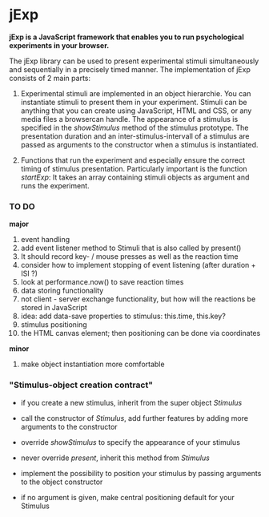 # jExp

**jExp is a JavaScript framework that enables you to run psychological experiments in your browser.**

The jExp library can be used to present experimental stimuli simultaneously and sequentially in a precisely timed manner. The implementation of jExp consists of 2 main parts:

1. Experimental stimuli are implemented in an object hierarchie. You can instantiate stimuli to present them in your experiment. Stimuli can be anything that you can create using JavaScript, HTML and CSS, or any media files a browsercan handle. The appearance of a stimulus is specified in the *showStimulus* method of the stimulus prototype. The presentation duration and an inter-stimulus-intervall of a stimulus are passed as arguments to the constructor when a stimulus is instantiated.

2. Functions that run the experiment and especially ensure the correct timing of stimulus presentation. Particularly important is the function *startExp*: It takes an array containing stimuli objects as argument and runs the experiment.


### TO DO

**major**
1. event handling
  1. add event listener method to Stimuli that is also called by present()
  2. It should record key- / mouse presses as well as the reaction time
  3. consider how to implement stopping of event listening (after duration + ISI ?)
  4. look at performance.now() to save reaction times
2. data storing functionality
  1. not client - server exchange functionality, but how will the reactions be stored in JavaScript
  2. idea: add data-save properties to stimulus: this.time, this.key?
3. stimulus positioning
  1. the HTML canvas element; then positioning can be done via coordinates  

**minor**
1. make object instantiation more comfortable


### "Stimulus-object creation contract"

- if you create a new stimulus, inherit from the super object *Stimulus*

- call the constructor of *Stimulus*, add further features by adding more arguments to the constructor

- override *showStimulus* to specify the appearance of your stimulus

- never override *present*, inherit this method from *Stimulus*

- implement the possibility to position your stimulus by passing arguments to the object constructor

- if no argument is given, make central positioning default for your Stimulus